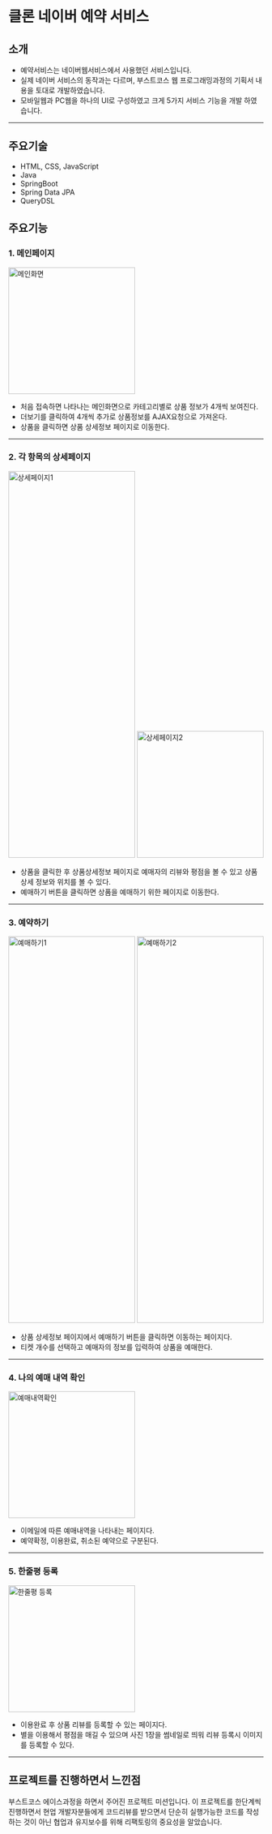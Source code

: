 # 클론 네이버 예약 서비스

## 소개

- 예약서비스는 네이버웹서비스에서 사용했던 서비스입니다.
- 실제 네이버 서비스의 동작과는 다르며, 부스트코스 웹 프로그래밍과정의 기획서 내용을 토대로 개발하였습니다.
- 모바일웹과 PC웹을 하나의 UI로 구성하였고 크게 5가지 서비스 기능을 개발 하였습니다.
<hr>

## 주요기술
- HTML, CSS, JavaScript
- Java
- SpringBoot
- Spring Data JPA
- QueryDSL

## 주요기능
### 1. 메인페이지

<p>
<img width="250" alt="메인화면" src="https://user-images.githubusercontent.com/26062056/93191596-acc94400-f77f-11ea-8283-dae45f319ba7.png">
</p>

- 처음 접속하면 나타나는 메인화면으로 카테고리별로 상품 정보가 4개씩 보여진다.
- 더보기를 클릭하여 4개씩 추가로 상품정보를 AJAX요청으로 가져온다.
- 상품을 클릭하면 상품 상세정보 페이지로 이동한다.
<hr>

### 2. 각 항목의 상세페이지

<p float="left">
<img width="250" height="763" alt="상세페이지1" src="https://user-images.githubusercontent.com/26062056/93197437-983c7a00-f786-11ea-9fd7-5896efb8772c.png">
<img width="250" heigth="763" alt="상세페이지2" src="https://user-images.githubusercontent.com/26062056/93197447-9c689780-f786-11ea-9106-138ee1e39efc.png">
</p>

- 상품을 클릭한 후 상품상세정보 페이지로 예매자의 리뷰와 평점을 볼 수 있고 상품 상세 정보와 위치를 볼 수 있다.
- 예매하기 버튼을 클릭하면 상품을 예매하기 위한 페이지로 이동한다.
<hr>

### 3. 예약하기

<p float="left">
<img width="250" height="763" alt="예매하기1" src="https://user-images.githubusercontent.com/26062056/93197454-9d99c480-f786-11ea-8aec-083743a980d1.png">
<img width="250" height="763" alt="예매하기2" src="https://user-images.githubusercontent.com/26062056/93197457-9ecaf180-f786-11ea-835c-e70599fdd678.png">
</p>

- 상품 상세정보 페이지에서 예매하기 버튼을 클릭하면 이동하는 페이지다.
- 티켓 개수를 선택하고 예매자의 정보를 입력하여 상품을 예매한다.
<hr>

### 4. 나의 예매 내역 확인

<p>
<img width="250" alt="예매내역확인" src="https://user-images.githubusercontent.com/26062056/93197451-9d99c480-f786-11ea-992d-e3acca5edc74.png">
</p>

- 이메일에 따른 예매내역을 나타내는 페이지다.
- 예약확정, 이용완료, 취소된 예약으로 구분된다.
<hr>

### 5. 한줄평 등록

<p>
<img width="250" alt="한줄평 등록" src="https://user-images.githubusercontent.com/26062056/93197697-eb163180-f786-11ea-8f24-3cff3c566ae4.png">
</p>

- 이용완료 후 상품 리뷰를 등록할 수 있는 페이지다.
- 별을 이용해서 평점을 매길 수 있으며 사진 1장을 썸네일로 띄워 리뷰 등록시 이미지를 등록할 수 있다.
<hr>


## 프로젝트를 진행하면서 느낀점
부스트코스 에이스과정을 하면서 주어진 프로젝트 미션입니다. 
이 프로젝트를 한단계씩 진행하면서 현업 개발자분들에게 코드리뷰를 받으면서 단순히 실행가능한 코드를 작성하는 것이 아닌 협업과 유지보수를 위해 리팩토링의 중요성을 알았습니다.
